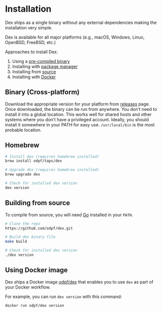 # Installation

Dex ships as a single binary without any external dependencies making the installation very simple.

Dex is available for all major platforms (e.g., macOS, Windows, Linux, OpenBSD, FreeBSD, etc.)

Approaches to install Dex:

1. Using a [pre-compiled binary](#binary-cross-platform)
2. Installing with [package manager](#homebrew)
3. Installing from [source](#building-from-source)
4. Installing with [Docker](#using-docker-image)

## Binary (Cross-platform)

Download the appropriate version for your platform from [releases](https://github.com/odpf/dex/releases) page. Once
downloaded, the binary can be run from anywhere. You don’t need to install it into a global location. This works well
for shared hosts and other systems where you don’t have a privileged account. Ideally, you should install it somewhere
in your PATH for easy use. `/usr/local/bin` is the most probable location.

## Homebrew

```sh
# Install dex (requires homebrew installed)
brew install odpf/taps/dex

# Upgrade dex (requires homebrew installed)
brew upgrade dex

# Check for installed dex version
dex version
```

## Building from source

To compile from source, you will need [Go](https://golang.org/) installed in your `PATH`.

```bash
# Clone the repo
https://github.com/odpf/dex.git

# Build dex binary file
make build

# Check for installed dex version
./dex version
```

## Using Docker image

Dex ships a Docker image [odpf/dex](https://hub.docker.com/r/odpf/dex) that enables you to use `dex` as part of your Docker workflow.

For example, you can run `dex version` with this command:

```bash
docker run odpf/dex version
```
